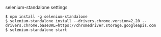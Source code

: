 
selenium-standalone settings 

```
$ npm install -g selenium-standalone
$ selenium-standalone install --drivers.chrome.version=2.20 --drivers.chrome.baseURL=https://chromedriver.storage.googleapis.com
$ selenium-standalone start
```
